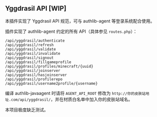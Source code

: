## Yggdrasil API [WIP]

本插件实现了 Yggdrasil API 规范，可与 authlib-agent 等登录系统配合使用。

插件实现了 authlib-agent 约定的所有 API（具体参见 `routes.php`）：

```
/api/yggdrasil/authenticate
/api/yggdrasil/refresh
/api/yggdrasil/validate
/api/yggdrasil/invalidate
/api/yggdrasil/signout
/api/yggdrasil/fillgameprofile
/api/yggdrasil/profiles/minecraft/{uuid}
/api/yggdrasil/joinserver
/api/yggdrasil/hasjoinserver
/api/yggdrasil/profilerepo
/api/yggdrasil/username2profile/{username}
```

编译 authlib-javaagent 时请将 `AGENT_API_ROOT` 修改为 `http://你的皮肤站地址.com/api/yggdrasil/`，并在材质白名单中加入你的皮肤站域名。

本项目极度缺乏测试。

